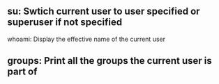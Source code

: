 ## su: Swtich current user to user specified or superuser if not specified
whoami: Display the effective name of the current user
## groups: Print all the groups the current user is part of
